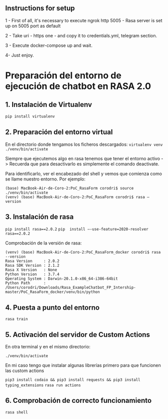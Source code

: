 ## Instructions for setup

1 - First of all, it's necessary to execute ngrok http 5005 - Rasa server is set up on 5005 port as default

2 - Take uri - https one - and copy it to credentials.yml, telegram section. 

3 - Execute docker-compose up and wait. 

4- Just enjoy. 


# Preparación del entorno de ejecución de chatbot en RASA 2.0

## 1. Instalación de Virtualenv
```sh
pip install virtualenv
```

## 2.  Preparación del entorno virtual
En el directorio donde tengamos los ficheros descargados:
```virtualenv venv```
```./venv/bin/activate``` 

Siempre que ejecutemos algo en rasa tenemos que tener el entorno activo -> Recuerda que para desactivarlo es simplemente el comando deactivate.

Para identificarlo, ver el encabezado del shell y vemos que comienza como se llame nuestro entorno. Por ejemplo:
```
(base) MacBook-Air-de-Coro-2:PoC_RasaForm corodri$ source ./venv/bin/activate
(venv) (base) MacBook-Air-de-Coro-2:PoC_RasaForm corodri$ rasa —version
```

## 3. Instalación de rasa
```pip install rasa==2.0.2```
```pip  install —-use-feature=2020-resolver rasa==2.0.2```

Comprobación de la versión de rasa:
```rasa —-version
(venv) (base) MacBook-Air-de-Coro-2:PoC_RasaForm_docker corodri$ rasa --version
Rasa Version     : 2.0.2
Rasa SDK Version : 2.1.2
Rasa X Version   : None
Python Version   : 3.7.4
Operating System : Darwin-20.1.0-x86_64-i386-64bit
Python Path      : /Users/corodri/Downloads/Rasa_ExampleChatbot_FP_Intership-master/PoC_RasaForm_docker/venv/bin/python
```

## 4. Puesta a punto del entorno
```rasa train```


## 5. Activación del servidor de Custom Actions

En otra terminal y en el mismo directorio:

```./venv/bin/activate```

En mi caso tengo que instalar algunas librerías primero para que funcionen las custom actions

```pip3 install codaio && pip3 install requests && pip3 install typing_extensions``` 
```rasa run actions```

## 6. Comprobación de correcto funcionamiento
 ```rasa shell```
